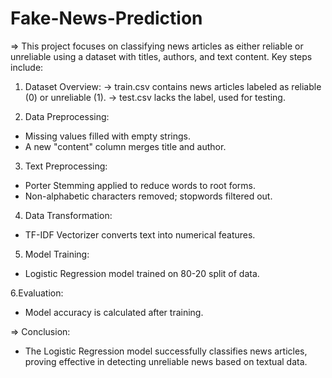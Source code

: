 # Fake-News-Prediction

=> This project focuses on classifying news articles as either reliable or unreliable using a dataset with titles, authors, and text content. Key steps include:

1. Dataset Overview:
  -> train.csv contains news articles labeled as reliable (0) or unreliable (1).
  -> test.csv lacks the label, used for testing.

2. Data Preprocessing:
- Missing values filled with empty strings.
- A new "content" column merges title and author.

3. Text Preprocessing:
- Porter Stemming applied to reduce words to root forms.
- Non-alphabetic characters removed; stopwords filtered out.

4. Data Transformation:
- TF-IDF Vectorizer converts text into numerical features.

5. Model Training:
- Logistic Regression model trained on 80-20 split of data.

6.Evaluation:
- Model accuracy is calculated after training.

=> Conclusion:
- The Logistic Regression model successfully classifies news articles, proving effective in detecting unreliable news based on textual data.
